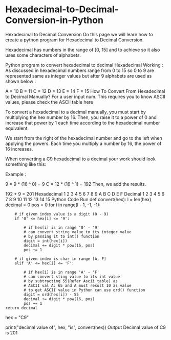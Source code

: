 # Hexadecimal-to-Decimal-Conversion-in-Python

Hexadecimal to Decimal Conversion
On this page we will learn how to create a python program for Hexadecimal to Decimal Conversion.

Hexadecimal has numbers in the range of [0, 15] and to achieve so it also uses some characters of alphabets.

Python program to convert hexadecimal to decimal
Hexadecimal Working :
As discussed in hexadecimal numbers range from 0 to 15 so 0 to 9 are represented same as integer values but after 9 alphabets are used as shown below :

A = 10
B = 11
C = 12
D = 13
E = 14
F = 15
How To Convert From Hexadecimal to Decimal Manually?
For a user input num. This requires you to know ASCII values, please check the ASCII table here 

To convert a hexadecimal to a decimal manually, you must start by multiplying the hex number by 16. Then, you raise it to a power of 0 and increase that power by 1 each time according to the hexadecimal number equivalent.

We start from the right of the hexadecimal number and go to the left when applying the powers. Each time you multiply a number by 16, the power of 16 increases.

When converting a C9 hexadecimal to a decimal your work should look something like this:

Example :

9 = 9 * (16 ^ 0) = 9
C = 12 * (16 ^ 1) = 192
Then, we add the results.

192 + 9 = 201 
Hexadecimal	1	2	3	4	5	6	7	8	9	A	B	C	D	E	F
Decimal	1	2	3	4	5	6	7	8	9	10	11	12	13	14	15
Python Code
Run
def convert(hex):
    l = len(hex)
    decimal = 0
    pos = 0
    for i in range(l - 1, -1, -1):

        # if given index value is a digit (0 - 9)
        if '0' <= hex[i] <= '9':

            # if hex[i] is in range '0' - '9'
            # can convert string value to its integer value
            # by passing it to int() function
            digit = int(hex[i])
            decimal += digit * pow(16, pos)
            pos += 1

        # if given index is char in range [A, F]
        elif 'A' <= hex[i] <= 'F':

            # if hex[i] is in range 'A' - 'F'
            # can convert sting value to its int value
            # by subtracting 55(Refer Ascii table) as
            # ASCII val A: 65 and A must result 10 as value
            # to get ASCII value in Python can use ord() function
            digit = ord(hex[i]) - 55
            decimal += digit * pow(16, pos)
            pos += 1
    return decimal


hex = "C9"

print("decimal value of", hex, "is", convert(hex))
Output
Decimal value of C9 is 201
